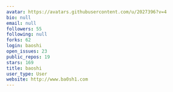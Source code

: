 ```yaml
---
avatar: https://avatars.githubusercontent.com/u/2027396?v=4
bio: null
email: null
followers: 55
following: null
forks: 62
login: baoshi
open_issues: 23
public_repos: 19
stars: 169
title: baoshi
user_type: User
website: http://www.ba0sh1.com
---
```

